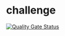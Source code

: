 # challenge

[![Quality Gate Status](https://sonarcloud.io/api/project_badges/measure?project=tineo_challenge&metric=alert_status)](https://sonarcloud.io/summary/new_code?id=tineo_challenge)


